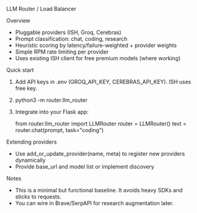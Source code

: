 LLM Router / Load Balancer

Overview
- Pluggable providers (ISH, Groq, Cerebras)
- Prompt classification: chat, coding, research
- Heuristic scoring by latency/failure-weighted + provider weights
- Simple RPM rate limiting per provider
- Uses existing ISH client for free premium models (where working)

Quick start
1) Add API keys in .env (GROQ_API_KEY, CEREBRAS_API_KEY). ISH uses free key.
2) python3 -m router.llm_router
3) Integrate into your Flask app:

    from router.llm_router import LLMRouter
    router = LLMRouter()
    text = router.chat(prompt, task="coding")

Extending providers
- Use add_or_update_provider(name, meta) to register new providers dynamically
- Provide base_url and model list or implement discovery

Notes
- This is a minimal but functional baseline. It avoids heavy SDKs and sticks to requests.
- You can wire in Brave/SerpAPI for research augmentation later.
